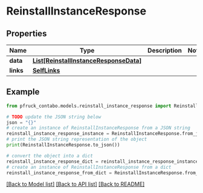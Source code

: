 # ReinstallInstanceResponse


## Properties

Name | Type | Description | Notes
------------ | ------------- | ------------- | -------------
**data** | [**List[ReinstallInstanceResponseData]**](ReinstallInstanceResponseData.md) |  | 
**links** | [**SelfLinks**](SelfLinks.md) |  | 

## Example

```python
from pfruck_contabo.models.reinstall_instance_response import ReinstallInstanceResponse

# TODO update the JSON string below
json = "{}"
# create an instance of ReinstallInstanceResponse from a JSON string
reinstall_instance_response_instance = ReinstallInstanceResponse.from_json(json)
# print the JSON string representation of the object
print(ReinstallInstanceResponse.to_json())

# convert the object into a dict
reinstall_instance_response_dict = reinstall_instance_response_instance.to_dict()
# create an instance of ReinstallInstanceResponse from a dict
reinstall_instance_response_from_dict = ReinstallInstanceResponse.from_dict(reinstall_instance_response_dict)
```
[[Back to Model list]](../README.md#documentation-for-models) [[Back to API list]](../README.md#documentation-for-api-endpoints) [[Back to README]](../README.md)


